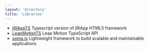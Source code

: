 ```yaml
---
layout: 'directory'
title: 'Libraries'
---
```


* [jRIAppTS](https://github.com/BBGONE/jRIAppTS) Typescript version of jRIApp HTML5 framework
* [LeapMotionTS](https://github.com/logotype/LeapMotionTS) Leap Motion TypeScript API
* [soma.js](https://github.com/somajs/somajs) Lightweight framework to build scalable and maintainable applications

